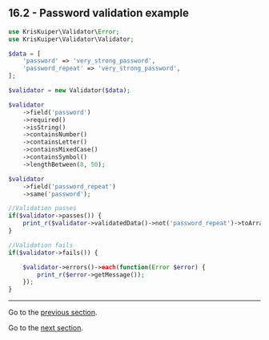 ## 16.2 - Password validation example

```php
use KrisKuiper\Validator\Error;
use KrisKuiper\Validator\Validator;

$data = [
    'password' => 'very_strong_password',
    'password_repeat' => 'very_strong_password',
];

$validator = new Validator($data);

$validator
    ->field('password')
    ->required()
    ->isString()
    ->containsNumber()
    ->containsLetter()
    ->containsMixedCase()
    ->containsSymbol()
    ->lengthBetween(8, 50);

$validator
    ->field('password_repeat')
    ->same('password');

//Validation passes
if($validator->passes()) {
    print_r($validator->validatedData()->not('password_repeat')->toArray());
}

//Validation fails
if($validator->fails()) {

    $validator->errors()->each(function(Error $error) {
        print_r($error->getMessage());
    });
}
```


---------------

Go to the [previous section](/docs/16%20-%20Examples/16.1%20-%20Validating%20registration%20form.md).

Go to the [next section](/docs/16%20-%20Examples/16.3%20-%20Combining%20multiple%20date%20fields%20for%20single%20validation.md).